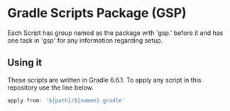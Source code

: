# Gradle Scripts Package (GSP)

Each Script has group named as the package with 'gsp.' before it and has one task in 'gsp' for any information regarding setup.

## Using it

These scripts are written in Gradle 6.6.1. To apply any script in this repository use the line below.
```groovy
apply from: '${path}/${namee}.gradle'
```